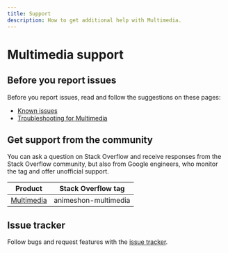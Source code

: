 ```yaml
---
title: Support
description: How to get additional help with Multimedia.
---
```


# Multimedia support

## Before you report issues

Before you report issues, read and follow the suggestions on these pages:

- [Known issues](/multimedia/docs/issues)
- [Troubleshooting for Multimedia](/multimedia/docs/troubleshooting)

## Get support from the community

You can ask a question on Stack Overflow and receive responses from the Stack Overflow community, but also from Google engineers, who monitor the tag and offer unofficial support.

| Product | Stack Overflow tag |
| --- | --- |
| [Multimedia](https://stackoverflow.com/questions/tagged/animeshon-multimedia) | animeshon-multimedia |

## Issue tracker

Follow bugs and request features with the [issue tracker](https://github.com/animeshon/issue-tracker/issues).
